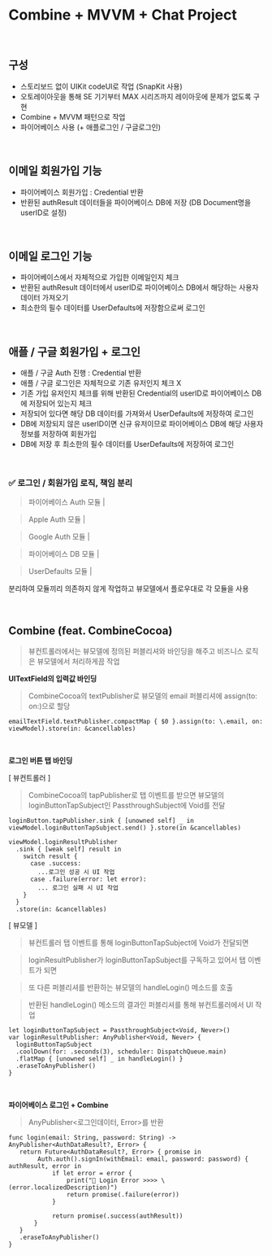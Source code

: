 # Combine + MVVM + Chat Project

<br/>

## 구성

- 스토리보드 없이 UIKit codeUI로 작업 (SnapKit 사용)
- 오토레이아웃을 통해 SE 기기부터 MAX 시리즈까지 레이아웃에 문제가 없도록 구현
- Combine + MVVM 패턴으로 작업
- 파이어베이스 사용 (+ 애플로그인 / 구글로그인)

<br/>

## 이메일 회원가입 기능

- 파이어베이스 회원가입 : Credential 반환 
- 반환된 authResult 데이터들을 파이어베이스 DB에 저장 (DB Document명을 userID로 설정)

<br/>

## 이메일 로그인 기능

- 파이어베이스에서 자체적으로 가입한 이메일인지 체크
- 반환된 authResult 데이터에서 userID로 파이어베이스 DB에서 해당하는 사용자 데이터 가져오기
- 최소한의 필수 데이터를 UserDefaults에 저장함으로써 로그인 

<br/>


## 애플 / 구글 회원가입 + 로그인
- 애플 / 구글 Auth 진행 : Credential 반환
- 애플 / 구글 로그인은 자체적으로 기존 유저인지 체크 X
- 기존 가입 유저인지 체크를 위해 반환된 Credential의 userID로 파이어베이스 DB에 저장되어 있는지 체크
- 저장되어 있다면 해당 DB 데이터를 가져와서 UserDefaults에 저장하여 로그인
- DB에 저장되지 않은 userID이면 신규 유저이므로 파이어베이스 DB에 해당 사용자 정보를 저장하여 회원가입
- DB에 저장 후 최소한의 필수 데이터를 UserDefaults에 저장하여 로그인

<br/>

### ✅ 로그인 / 회원가입 로직, 책임 분리
> 파이어베이스 Auth 모듈 | 

> Apple Auth 모듈 | 

> Google Auth 모듈 | 

> 파이어베이스 DB 모듈 | 

> UserDefaults 모듈 | 

분리하여 모듈끼리 의존하지 않게 작업하고 뷰모델에서 플로우대로 각 모듈을 사용

<br/>

## Combine  (feat. CombineCocoa)

> 뷰컨트롤러에서는 뷰모델에 정의된 퍼블리셔와 바인딩을 해주고 비즈니스 로직은 뷰모델에서 처리하게끔 작업

**UITextField의 입력값 바인딩**
> CombineCocoa의 textPublisher로 뷰모델의 email 퍼블리셔에 assign(to: on:)으로 할당
```
emailTextField.textPublisher.compactMap { $0 }.assign(to: \.email, on: viewModel).store(in: &cancellables)
```

<br/>

**로그인 버튼 탭 바인딩**

[ 뷰컨트롤러 ]
> CombineCocoa의 tapPublisher로 탭 이벤트를 받으면 뷰모델의 loginButtonTapSubject인 PassthroughSubject에 Void를 전달

```
loginButton.tapPublisher.sink { [unowned self] _ in viewModel.loginButtonTapSubject.send() }.store(in &cancellables)

viewModel.loginResultPublisher
  .sink { [weak self] result in 
    switch result {
      case .success:
        ...로그인 성공 시 UI 작업
      case .failure(error: let error):
        ... 로그인 실패 시 UI 작업
    }
  }
  .store(in: &cancellables)
```

[ 뷰모델 ]
> 뷰컨트롤러 탭 이벤트를 통해 loginButtonTapSubject에 Void가 전달되면

> loginResultPublisher가 loginButtonTapSubject를 구독하고 있어서 탭 이벤트가 되면

> 또 다른 퍼블리셔를 반환하는 뷰모델의 handleLogin() 메소드를 호출

> 반환된 handleLogin() 메소드의 결과인 퍼블리셔를 통해 뷰컨트롤러에서 UI 작업 
```
let loginButtonTapSubject = PassthroughSubject<Void, Never>()
var loginResultPublisher: AnyPublisher<Void, Never> {
  loginButtonTapSubject
  .coolDown(for: .seconds(3), scheduler: DispatchQueue.main)
  .flatMap { [unowned self] _ in handleLogin() }
  .eraseToAnyPublisher()
}
```

<br/>

**파이어베이스 로그인 + Combine**

> AnyPublisher<로그인데이터, Error>를 반환

```
func login(email: String, password: String) -> AnyPublisher<AuthDataResult?, Error> {
   return Future<AuthDataResult?, Error> { promise in
        Auth.auth().signIn(withEmail: email, password: password) { authResult, error in
            if let error = error {
                print("🔴 Login Error >>>> \(error.localizedDescription)")
                return promise(.failure(error))
            }
                
            return promise(.success(authResult))
       }
   }
   .eraseToAnyPublisher()
}
```


